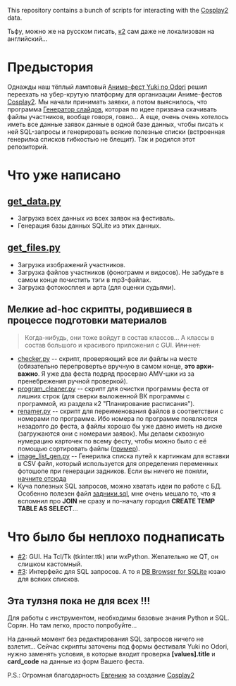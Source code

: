 This repository contains a bunch of scripts for interacting with the [Cosplay2](http://cosplay2.ru) data.

Тьфу, можно же на русском писать, [к2](http://cosplay2.ru) сам даже не локализован на английский...

# Предыстория

Однажды наш тёплый ламповый [Аниме-фест Yuki no Odori](http://tulafest.ru) решил переехать на убер-крутую
платформу для организации Аниме-фестов [Cosplay2](http://cosplay2.ru). Мы начали принимать заявки, а потом выяснилось,
что программа [Генератор слайдов](https://vk.com/cosplay2ru?w=wall-64774987_208%2Fall), которая по идее призвана
скачивать файлы участников, вообще говоря, говно... А еще, очень очень хотелось иметь все данные заявок данные в
одной базе данных, чтобы писать к ней SQL-запросы и генерировать всякие полезные списки (встроенная генерилка списков
гибкостью не блещит). Так и родился этот репозиторий.

# Что уже написано
## [get_data.py](get_data.py)

* Загрузка всех данных из всех заявок на фестиваль.
* Генерация базы данных SQLite из этих данных.

## [get_files.py](get_files.py)

* Загрузка изображений участников.
* Загрузка файлов участников (фонограмм и видосов). Не забудьте в самом конце почистить тэги в mp3-файлах.
* Загрузка фотокосплея и арта (для оценки судьями).

## Мелкие ad-hoc скрипты, родившиеся в процессе подготовки материалов

> Когда-нибудь, они тоже войдут в состав классов... А классы в состав большого и красивого приложения с GUI. ~~Или&nbsp;нет.~~

* [checker.py](checker.py) -- скрипт, проверяющий все ли файлы на месте (обязательно перепровертье вручную в самом
конце, **это архи-важно**. Я уже два феста подряд просераю AMV-шки из за пренебрежения ручной проверкой).
* [program_cleaner.py](program_cleaner.py) -- скрипт для очистки программы феста от лишних строк (для сверки выложенной
ВК программы с программой, из раздела к2 "Планирование расписания").
* [renamer.py](renamer.py) -- скрипт для переименования файлов в соответствии с номерами по программе. Ибо номера по
программе появляются незадолго до феста, а файлы хорошо бы уже давно иметь на диске (загружаются они с номерами заявок).
Мы делаем сквозную нумерацию карточек по всему фесту, чтобы можно было с её помощью сортировать файлы
([пример](https://vk.com/topic-20362122_35064985)).
* [image_list_gen.py](image_list_gen.py) -- Генерилка списка путей к картинкам для вставки в CSV файл, который
используется для определения переменных фотошопе при генерации задников. Если вы ничего не поняли, [начните отсюда](http://www.richmediacs.com/user_manuals/RMCS_PS_Training/Using%20PS%20Variables/UsingVariablesInPS_EXTERNAL.html)
* Куча полезных SQL запросов, можно хватать идеи по работе с БД. Особенно полезен файл [задники.sql](sql/задники.sql),
мне очень мешало то, что я вспомнил про **JOIN** не сразу и по-началу городил **CREATE TEMP TABLE AS SELECT**...

# Что было бы неплохо поднаписать

* [#2](/../../issues/2): GUI. На Tcl/Tk (tkinter.ttk) или wxPython. Желательно не QT, он слишком кастомный.
* [#3](/../../issues/3): Интерфейс для SQL запросов. А то я [DB Browser for SQLite](http://sqlitebrowser.org/) юзаю для всяких списков.

## Эта тулзня пока не для всех !!!

Для работы с инструментом, необходимы базовые знания Python и SQL. Сорян. Но там легко, просто попробуйте...

На данный момент без редактирования SQL запросов ничего не взлетит... Сейчас скрипты заточены под формы фестиваля
Yuki no Odori, нужно заменять условия, в которые входит проверка **[values].title** и **card_code** на данные из
форм Вашего феста.

P.S.: Огромная благодарность [Евгению](https://vk.com/snark13) за создание [Cosplay2](http://cosplay2.ru)
